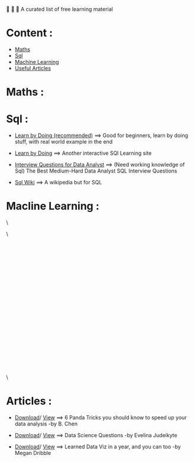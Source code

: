
🤖 🎨 🎸 A curated list of free learning material

# Content :
  - [Maths](#maths)
  - [Sql](#sql)
  - [Machine Learning](#machine-learning)
  - [Useful Articles](#articles)
  
# Maths :


# Sql :
 - [Learn by Doing (recommended)](https://mode.com/sql-tutorial/introduction-to-sql/) ==> Good for beginners, learn by doing stuff, with real world example in the end
 
 - [Learn by Doing](https://sqlbolt.com/lesson/introduction) ==> Another interactive SQl Learning site
 
 
 - [Interview Questions for Data Analyst](https://quip.com/2gwZArKuWk7W) ==> (Need working knowledge of Sql)  The Best Medium-Hard Data Analyst SQL Interview Questions 
 
 - [Sql Wiki](https://sqlzoo.net/) ==> A wikipedia but for SQL

# Macline Learning :
\

\

\
\
\
\
\
\
\
\
\
\
\
\
\
\
\
\
\
\
\
\
\
\
# Articles :
  - [Download](https://raw.githubusercontent.com/prem-jeet/resources/gh-pages/assets/articles/6%20Pandas%20tricks%20you%20should%20know%20to%20speed%20up%20your%20data%20analysis-converted.pdf)/ [View](https://github.com/prem-jeet/resources/blob/gh-pages/assets/articles/6%20Pandas%20tricks%20you%20should%20know%20to%20speed%20up%20your%20data%20analysis-converted.pdf) ==> 6 Panda Tricks you should know to speed up your data analysis -by B. Chen
  
  
  - [Download](https://raw.githubusercontent.com/prem-jeet/resources/gh-pages/assets/articles/Learned%20Data%20Viz%20in%20a%20Year%2C%20and%20You%20Can%20Too.pdf)/ [View](https://github.com/prem-jeet/resources/blob/gh-pages/assets/articles/Learned%20Data%20Viz%20in%20a%20Year%2C%20and%20You%20Can%20Too.pdf) ==> Data Science Questions -by Evelina Judeikyte
  
  
  - [Download](https://raw.githubusercontent.com/prem-jeet/resources/gh-pages/assets/articles/data%20science%20questions.pdf)/ [View](https://github.com/prem-jeet/resources/blob/gh-pages/assets/articles/data%20science%20questions.pdf) ==> Learned Data Viz in a year, and you can too -by Megan Dribble
